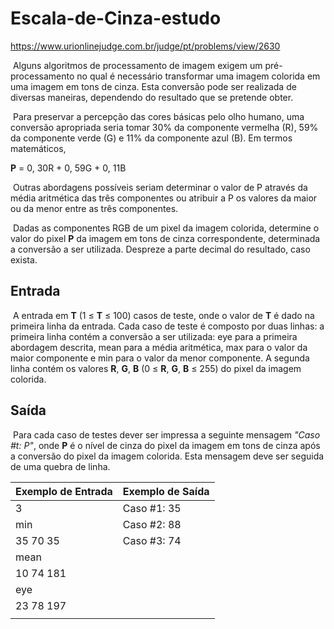 # Escala-de-Cinza-estudo

 https://www.urionlinejudge.com.br/judge/pt/problems/view/2630

​					Alguns algoritmos de processamento de imagem exigem um  pré-processamento no qual é necessário transformar uma imagem colorida  em uma imagem em tons de cinza. Esta conversão pode ser realizada de  diversas maneiras, dependendo do resultado que se pretende obter. 			

​					Para preservar a percepção das cores básicas pelo olho humano, uma  conversão apropriada seria tomar 30% da componente vermelha (R), 59% da  componente verde (G) e 11% da componente azul (B). Em termos  matemáticos, 			

**P** = 0, 30R + 0, 59G + 0, 11B

​					Outras abordagens possíveis seriam determinar o valor de P através  da média aritmética das três componentes ou atribuir a P os valores da  maior ou da menor entre as três componentes. 			

​					Dadas as componentes RGB de um pixel da imagem colorida, determine o valor do pixel **P** da imagem em tons de cinza correspondente, determinada a conversão a  ser utilizada. Despreze a parte decimal do resultado, caso exista. 			

## Entrada

​					A entrada em **T** (1 ≤ **T** ≤ 100) casos de teste, onde o valor de **T** é dado na primeira linha da entrada. Cada caso de teste é composto por  duas linhas: a primeira linha contém a conversão a ser utilizada: eye para a primeira abordagem descrita, mean para a média aritmética, max  para o valor da maior componente e min para o valor da menor componente. A segunda linha contém os valores **R**, **G**, **B** (0 ≤ **R**, **G**, **B** ≤ 255) do pixel da imagem colorida. 			

## Saída

​					Para cada caso de testes dever ser impressa a seguinte mensagem *"Caso #t: P"*, onde **P** é o nível de cinza do pixel da imagem em tons de cinza após a conversão do pixel da imagem colorida. Esta mensagem deve ser seguida de uma  quebra de linha. 			



| Exemplo de Entrada | Exemplo de Saída |
| ------------------ | ---------------- |
| 3                  | Caso #1: 35      |
| min                | Caso #2: 88      |
| 35 70 35           | Caso #3: 74      |
| mean               |                  |
| 10 74 181          |                  |
| eye                |                  |
| 23 78 197          |                  |
|                    |                  |

